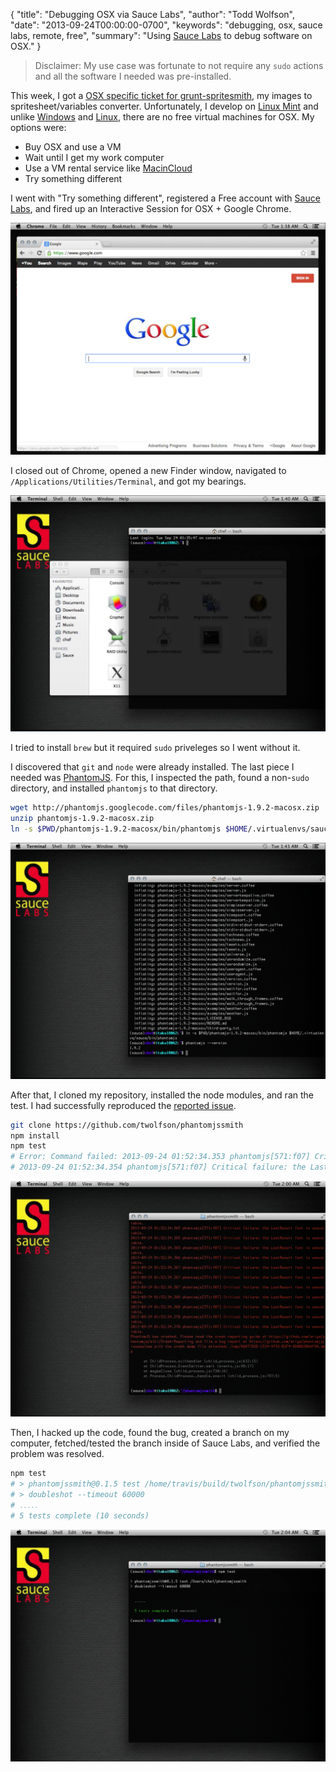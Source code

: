 {
  "title": "Debugging OSX via Sauce Labs",
  "author": "Todd Wolfson",
  "date": "2013-09-24T00:00:00-0700",
  "keywords": "debugging, osx, sauce labs, remote, free",
  "summary": "Using [Sauce Labs](https://saucelabs.com/) to debug software on OSX."
}

> Disclaimer: My use case was fortunate to not require any `sudo` actions and all the software I needed was pre-installed.

This week, I got a [OSX specific ticket for grunt-spritesmith][ticket], my images to spritesheet/variables converter. Unfortunately, I develop on [Linux Mint][] and unlike [Windows][ievms] and [Linux][ubuntu], there are no free virtual machines for OSX. My options were:

- Buy OSX and use a VM
- Wait until I get my work computer
- Use a VM rental service like [MacinCloud][]
- Try something different

[ticket]: https://github.com/Ensighten/grunt-spritesmith/issues/35
[Linux Mint]: http://www.linuxmint.com/
[ievms]: https://github.com/xdissent/ievms/
[ubuntu]: http://www.ubuntu.com/
[MacinCloud]: http://www.macincloud.com/

I went with "Try something different", registered a Free account with [Sauce Labs][], and fired up an Interactive Session for OSX + Google Chrome.

![Sauce Labs launched screenshot](/public/images/articles/debugging-osx-via-sauce-labs/sauce-labs-launched.png)

[Sauce Labs]: https://saucelabs.com/

I closed out of Chrome, opened a new Finder window, navigated to `/Applications/Utilities/Terminal`, and got my bearings.

![Terminal opened screenshot](/public/images/articles/debugging-osx-via-sauce-labs/terminal-opened.png)

I tried to install `brew` but it required `sudo` priveleges so I went without it.

I discovered that `git` and `node` were already installed. The last piece I needed was [PhantomJS][]. For this, I inspected the path, found a non-`sudo` directory, and installed `phantomjs` to that directory.

```bash
wget http://phantomjs.googlecode.com/files/phantomjs-1.9.2-macosx.zip
unzip phantomjs-1.9.2-macosx.zip
ln -s $PWD/phantomjs-1.9.2-macosx/bin/phantomjs $HOME/.virtualenvs/sauce/bin/phantomjs
```

![PhantomJS version screenshot](/public/images/articles/debugging-osx-via-sauce-labs/phantomjs.png)

[PhantomJS]: http://phantomjs.org/

After that, I cloned my repository, installed the node modules, and ran the test. I had successfully reproduced the [reported issue][ticket].

```bash
git clone https://github.com/twolfson/phantomjssmith
npm install
npm test
# Error: Command failed: 2013-09-24 01:52:34.353 phantomjs[571:f07] Critical failure: the LastResort font is unavailable.
# 2013-09-24 01:52:34.354 phantomjs[571:f07] Critical failure: the LastResort font is unavailable.
```

![Test failing screenshot](/public/images/articles/debugging-osx-via-sauce-labs/test-fail.png)

Then, I hacked up the code, found the bug, created a branch on my computer, fetched/tested the branch inside of Sauce Labs, and verified the problem was resolved.

```bash
npm test
# > phantomjssmith@0.1.5 test /home/travis/build/twolfson/phantomjssmith
# > doubleshot --timeout 60000
# ․․․․․
# 5 tests complete (10 seconds)
```

![Test passing screenshot](/public/images/articles/debugging-osx-via-sauce-labs/test-pass.png)
